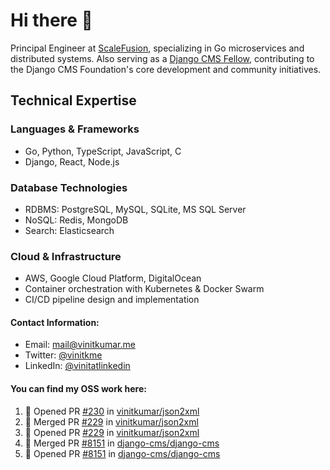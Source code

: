 # Hi there 👋

Principal Engineer at [ScaleFusion](https://scalefusion.com/), specializing in Go microservices and distributed systems. Also serving as a [Django CMS Fellow](https://www.django-cms.org/en/blog/2024/11/07/welcoming-vinit-kumar-as-the-newest-django-cms-fellow/), contributing to the Django CMS Foundation's core development and community initiatives.

## Technical Expertise

### Languages & Frameworks

- Go, Python, TypeScript, JavaScript, C
- Django, React, Node.js

### Database Technologies
- RDBMS: PostgreSQL, MySQL, SQLite, MS SQL Server
- NoSQL: Redis, MongoDB
- Search: Elasticsearch

### Cloud & Infrastructure
- AWS, Google Cloud Platform, DigitalOcean
- Container orchestration with Kubernetes & Docker Swarm
- CI/CD pipeline design and implementation


#### Contact Information:

- Email: <a href="mailto:mail@vinitkumar.me">mail@vinitkumar.me</a>
- Twitter: [@vinitkme](https://twitter.com/vinitkme)
- LinkedIn: [@vinitatlinkedin](https://www.linkedin.com/in/vinitatlinkedin/)  

#### You can find my OSS work here:

<!--START_SECTION:activity-->
1. 💪 Opened PR [#230](https://github.com/vinitkumar/json2xml/pull/230) in [vinitkumar/json2xml](https://github.com/vinitkumar/json2xml)
2. 🎉 Merged PR [#229](https://github.com/vinitkumar/json2xml/pull/229) in [vinitkumar/json2xml](https://github.com/vinitkumar/json2xml)
3. 💪 Opened PR [#229](https://github.com/vinitkumar/json2xml/pull/229) in [vinitkumar/json2xml](https://github.com/vinitkumar/json2xml)
4. 🎉 Merged PR [#8151](https://github.com/django-cms/django-cms/pull/8151) in [django-cms/django-cms](https://github.com/django-cms/django-cms)
5. 💪 Opened PR [#8151](https://github.com/django-cms/django-cms/pull/8151) in [django-cms/django-cms](https://github.com/django-cms/django-cms)
<!--END_SECTION:activity-->
